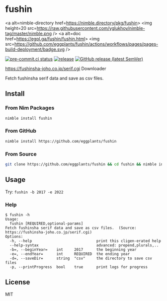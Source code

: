 # fushin

<a alt=nimble-directory href=<https://nimble.directory/pkg/fushin>>
  <img height=20 src=<https://raw.githubusercontent.com/yglukhov/nimble-tag/master/nimble.png> />
</a> <a alt=doc href=<https://egpl.ga/fushin/fushin.html>>
  <img src=<https://github.com/eggplants/fushin/actions/workflows/pages/pages-build-deployment/badge.svg> />
</a>

[![pre-commit.ci status](
  <https://results.pre-commit.ci/badge/github/eggplants/fushin/master.svg>
  )](
  <https://results.pre-commit.ci/latest/github/eggplants/fushin/master>
) [![release](
  <https://github.com/eggplants/fushin/actions/workflows/release.yml/badge.svg>
  )](
  <https://github.com/eggplants/fushin/actions/workflows/release.yml>
) [![GitHub release (latest SemVer)](
  <https://img.shields.io/github/v/release/eggplants/fushin?logo=github&sort=semver>
  )](
  <https://github.com/eggplants/fushin/releases>
)

<!--

[![PyPI](https://img.shields.io/pypi/v/fushin?color=blue)](https://pypi.org/project/fushin)

-->

<https://fushinsha-joho.co.jp/serif.cgi> Downloader

Fetch fushinsha serif data and save as csv files.

## Install

<!--

### From Binary

See: Releases

-->

### From Nim Packages

```bash
nimble install fushin
```

### From GitHub

```bash
nimble install https://github.com/eggplants/fushin
```

### From Source

```bash
git clone https://github.com/eggplants/fushin && cd fushin && nimble install
```

## Usage

Try: `fushin -b 2017 -e 2022`

### Help

```shellsession
$ fushin -h
Usage:
  fushin [REQUIRED,optional-params]
Fetch fushinsha serif data and save as csv files.  (Source: https://fushinsha-joho.co.jp/serif.cgi)
Options:
  -h, --help                             print this cligen-erated help
  --help-syntax                          advanced: prepend,plurals,..
  -b=, --beginYear=    int     2017      the beginning year
  -e=, --endYear=      int     REQUIRED  the ending year
  -d=, --saveDir=      string  "csv"     the directory to save csv files
  -p, --printProgress  bool    true      print logs for progress
```

## License

MIT

